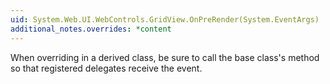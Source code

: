 ```yaml
---
uid: System.Web.UI.WebControls.GridView.OnPreRender(System.EventArgs)
additional_notes.overrides: *content
---
```


<p>When overriding <xref href="System.Web.UI.WebControls.GridView.OnPreRender(System.EventArgs)"></xref> in a derived class, be sure to call the base class's <xref href="System.Web.UI.WebControls.GridView.OnPreRender(System.EventArgs)"></xref> method so that registered delegates receive the event.</p>


